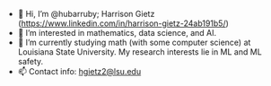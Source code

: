 - 👋 Hi, I’m @hubarruby; Harrison Gietz (https://www.linkedin.com/in/harrison-gietz-24ab191b5/)
- 👀 I’m interested in mathematics, data science, and AI.
- 🌱 I’m currently studying math (with some computer science) at Louisiana State University. My research interests lie in ML and ML safety.
- 📫 Contact info: hgietz2@lsu.edu

<!---
hubarruby/hubarruby is a ✨ special ✨ repository because its `README.md` (this file) appears on your GitHub profile.
You can click the Preview link to take a look at your changes.
--->
